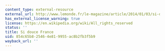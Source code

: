 ```yaml
---
content_type: external-resource
external_url: http://www.lemonde.fr/le-magazine/article/2014/01/03/si-douce-france_4341969_1616923.html
has_external_license_warning: true
license: https://en.wikipedia.org/wiki/All_rights_reserved
status: ''
title: Si douce France
uid: 854c65b8-2546-4e81-9955-ac8b2fb3f5b9
wayback_url: ''
---
```

